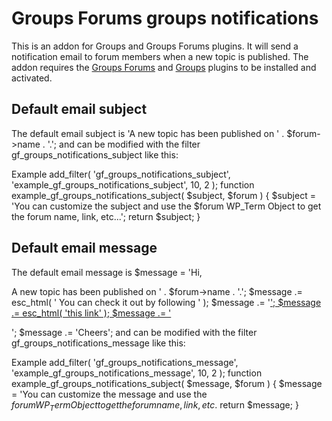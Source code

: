 # Groups Forums groups notifications
This is an addon for Groups and Groups Forums plugins.
It will send a notification email to forum members when a new topic is published.
The addon requires the <a href="http://www.itthinx.com/plugins/groups-forums/" target="_blank">Groups Forums</a> and 
 <a href="https://www.wordpress.org/plugins/groups/" target="_blank">Groups</a> plugins to be installed and activated.

## Default email subject
The default email subject is 
'A new topic has been published on ' . $forum->name . '.';
and can be modified with the filter gf_groups_notifications_subject like this:

Example
add_filter( 'gf_groups_notifications_subject', 'example_gf_groups_notifications_subject', 10, 2 );
function example_gf_groups_notifications_subject( $subject, $forum ) {
	$subject = 'You can customize the subject and use the $forum WP_Term Object to get the forum name, link, etc...';
	return $subject;
}

## Default email message
The default email message is
$message = 'Hi, <p>A new topic has been published on ' . $forum->name . '.';
$message .= esc_html( ' You can check it out by following ' );
$message .= '<a href= "' . esc_attr( get_term_link( $forum ) ) . '" target="_blank" >';
$message .= esc_html( 'this link' );
$message .= '</a></p>';
$message .= 'Cheers';
and can be modified with the filter gf_groups_notifications_message like this:

Example
add_filter( 'gf_groups_notifications_message', 'example_gf_groups_notifications_message', 10, 2 );
function example_gf_groups_notifications_subject( $message, $forum ) {
        $message = 'You can customize the message and use the $forum WP_Term Object to get the forum name, link, etc.$
        return $message;
}

